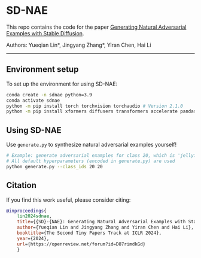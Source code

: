 # SD-NAE

This repo contains the code for the paper [Generating Natural Adversarial Examples with Stable Diffusion](https://openreview.net/forum?id=D87rimdkGd).

Authors: Yueqian Lin*, Jingyang Zhang*, Yiran Chen, Hai Li

---

## Environment setup

To set up the environment for using SD-NAE:

```bash
conda create -n sdnae python=3.9
conda activate sdnae
python -m pip install torch torchvision torchaudio # Version 2.1.0
python -m pip install xformers diffusers transformers accelerate pandas
```

## Using SD-NAE

Use `generate.py` to synthesize natural adversarial examples yourself!

```bash
# Example: generate adversarial examples for class 20, which is 'jellyfish'
# All default hyperparameters (encoded in generate.py) are used
python generate.py --class_ids 20 20
```

## Citation

If you find this work useful, please consider citing:

```bibtex
@inproceedings{
    lin2024sdnae,
    title={{SD}-{NAE}: Generating Natural Adversarial Examples with Stable Diffusion},
    author={Yueqian Lin and Jingyang Zhang and Yiran Chen and Hai Li},
    booktitle={The Second Tiny Papers Track at ICLR 2024},
    year={2024},
    url={https://openreview.net/forum?id=D87rimdkGd}
    }
```
